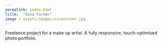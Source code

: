 ```yaml
---
permalink: index.html
title:  "Nina Turner"
image : assets/images/ninaturner.jpg
---
```


Freelance project for a make up artist. A fully responsive, touch-optimised photo portfolio.

